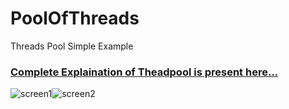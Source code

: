 # PoolOfThreads
Threads Pool Simple Example


### [Complete Explaination of Theadpool is present here...](https://medium.com/mindorks/what-really-the-threadpool-is-59a2dcd36e80)

![screen1](https://user-images.githubusercontent.com/15318984/34935082-ab48d320-fa02-11e7-8853-f9e77b14b0a1.png)![screen2](https://user-images.githubusercontent.com/15318984/34935109-c5b06818-fa02-11e7-9692-12bea6eef4e8.png)
